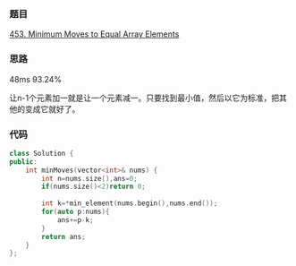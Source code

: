 ### 题目
[453. Minimum Moves to Equal Array Elements](https://leetcode-cn.com/problems/minimum-moves-to-equal-array-elements/submissions/)
### 思路
48ms 93.24%

让n-1个元素加一就是让一个元素减一。只要找到最小值，然后以它为标准，把其他的变成它就好了。
### 代码
```c++
class Solution {
public:
    int minMoves(vector<int>& nums) {
        int n=nums.size(),ans=0;
        if(nums.size()<2)return 0;
        
        int k=*min_element(nums.begin(),nums.end());
        for(auto p:nums){
            ans+=p-k;
        }
        return ans;
    }
};
```
